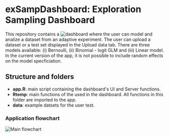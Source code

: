 exSampDashboard: Exploration Sampling Dashboard
================

This repository contains a ![dashboard](https://bnesposito.shinyapps.io/exsampdashboard/) where the user can 
model and analize a dataset from an adaptive experiment. The user can upload a dataset or a test set displayed 
in the Upload data tab. There are three models available: (i) Bernoulli, (ii) Binomial - logit GLM and 
(iii) Linear model. In the current version of the app, it is not possible to include random effects on the 
model specficiation.


## Structure and folders

  - **app.R**: main script containing the dashboard's UI and Server functions.
  - **Rtemp**: main functions of the used in the dashboard. All functions in this folder are imported to the app.
  - **data**: example datsets for the user test.

### Application flowchart

![Main
flowchart](https://github.com/Exploration-Sampling/exSamp/blob/develop/docs/main_flowchart.svg?raw=true)
